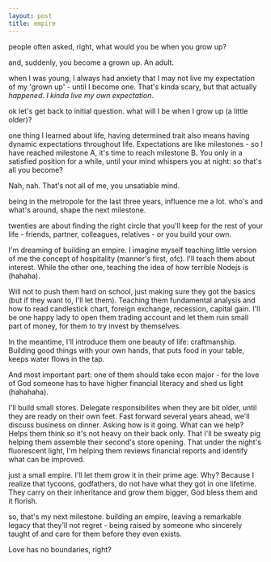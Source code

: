 ```yaml
---
layout: post
title: empire
--- 
```


people often asked, right, what would you be when you grow up?

and, suddenly, you become a grown up. An adult.

when I was young, I always had anxiety that I may not live my expectation of my 'grown up' - until I become one. That's kinda scary, but that actually *happened*. *I kinda live my own expectation*.

ok let's get back to initial question. what will I be when I grow up (a little older)?

one thing I learned about life, having determined trait also means having dynamic expectations throughout life. Expectations are like milestones - so I have reached milestone A, it's time to reach milestone B. You only in a satisfied position for a while, until your mind whispers you at night: so that's all you become?

Nah, nah. That's not all of me, you unsatiable mind.

being in the metropole for the last three years, influence me a lot. who's and what's around, shape the next milestone.

twenties are about finding the right circle that you'll keep for the rest of your life - friends, partner, colleagues, relatives - or you build your own.

I'm dreaming of building an empire. I imagine myself teaching little version of me the concept of hospitality (manner's first, ofc). I'll teach them about interest. While the other one, teaching the idea of how terrible Nodejs is (hahaha). 

Will not to push them hard on school, just making sure they got the basics (but if they want to, I'll let them). Teaching them fundamental analysis and how to read candlestick chart, foreign exchange, recession, capital gain. I'll be one happy lady to open them trading account and let them ruin small part of money, for them to try invest by themselves.

In the meantime, I'll introduce them one beauty of life: craftmanship. Building good things with your own hands, that puts food in your table, keeps water flows in the tap.

And most important part: one of them should take econ major - for the love of God someone has to have higher financial literacy and shed us light (hahahaha).

I'll build small stores. Delegate responsibilites when they are bit older, until they are ready on their own feet. Fast forward several years ahead, we'll discuss business on dinner. Asking how is it going. What can we help? Helps them think so it's not heavy on their back only. That I'll be sweaty pig helping them assemble their second's store opening. That under the night's fluorescent light, I'm helping them reviews financial reports and identify what can be improved.

just a small empire. I'll let them grow it in their prime age. Why? Because I realize that tycoons, godfathers, do not have what they got in one lifetime. They carry on their inheritance and grow them bigger, God bless them and it florish.

so, that's my next milestone. building an empire, leaving a remarkable legacy that they'll not regret - being raised by someone who sincerely taught of and care for them before they even exists.

Love has no boundaries, right?